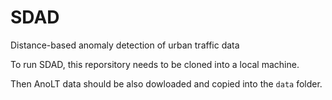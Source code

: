 # SDAD
Distance-based anomaly detection of urban traffic data

To run SDAD, this reporsitory needs to be cloned into a local machine. 

Then AnoLT data should be also dowloaded and copied into the `data` folder.

